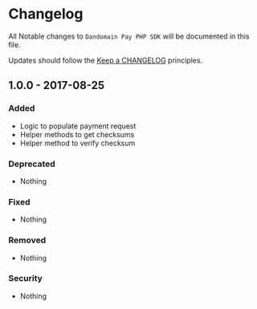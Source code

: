 # Changelog

All Notable changes to `Dandomain Pay PHP SDK` will be documented in this file.

Updates should follow the [Keep a CHANGELOG](http://keepachangelog.com/) principles.

## 1.0.0 - 2017-08-25

### Added
- Logic to populate payment request
- Helper methods to get checksums
- Helper method to verify checksum

### Deprecated
- Nothing

### Fixed
- Nothing

### Removed
- Nothing

### Security
- Nothing
